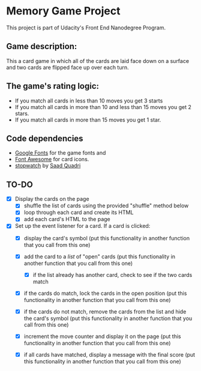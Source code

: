 # Memory Game Project

This project is part of Udacity's Front End Nanodegree Program.

## Game description:

This a card game in which all of the cards are laid face down on a surface and two cards are flipped face up over each turn.

## The game's rating logic:

* If you match all cards in less than 10 moves you get 3 starts
* If you match all cards in more than 10 and less than 15 moves you get 2 stars.
* If you match all cards in more than 15 moves you get 1 star.

## Code dependencies

+ [Google Fonts](https://fonts.google.com/) for the game fonts and
+ [Font Awesome](https://fontawesome.com/) for card icons.
+ [stopwatch](https://gist.github.com/anonymous/fe5cdd7e9cd14fea796b27d19f8d1cb6#file-stopwatch-js) by [Saad Quadri](https://github.com/saadq)

## TO-DO
- [x] Display the cards on the page
  - [x] shuffle the list of cards using the provided "shuffle" method below
  - [x] loop through each card and create its HTML
  - [x] add each card's HTML to the page
- [x] Set up the event listener for a card. If a card is clicked:
  - [x] display the card's symbol (put this functionality in another function that you call from this one)
  - [x] add the card to a *list* of "open" cards (put this functionality in another function that you call from this one)
    - [x] if the list already has another card, check to see if the two cards match
  - [x] if the cards do match, lock the cards in the open position (put this functionality in another function that you call from this one)
  - [x] if the cards do not match, remove the cards from the list and hide the card's symbol (put this functionality in another function that you call from this one)
  - [x] increment the move counter and display it on the page (put this functionality in another function that you call from this one)
  - [x] if all cards have matched, display a message with the final score (put this functionality in another function that you call from this one)


[//]: # (## Table of Contents)

[//]: # (## Instructions)

[//]: # (The starter project has some HTML and CSS styling to display a static version of the Memory Game project. You'll need to convert this project from a static project to an interactive one. This will require modifying the HTML and CSS files, but primarily the JavaScript file.)

[//]: # (To get started, open `js/app.js` and start building out the app's functionality)

[//]: # (For specific, detailed instructions, look at the project instructions in the Udacity Classroom * https://classroom.udacity.com/me.)

